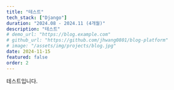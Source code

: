 ```yaml
---
title: "테스트"
tech_stack: ["Django"]
duration: "2024.08 - 2024.11 (4개월)"
description: "테스트"
# demo_url: "https://blog.example.com"
# github_url: "https://github.com/jhwang0801/blog-platform"
# image: "/assets/img/projects/blog.jpg"
date: 2024-11-15
featured: false
order: 2
---
```


테스트입니다.